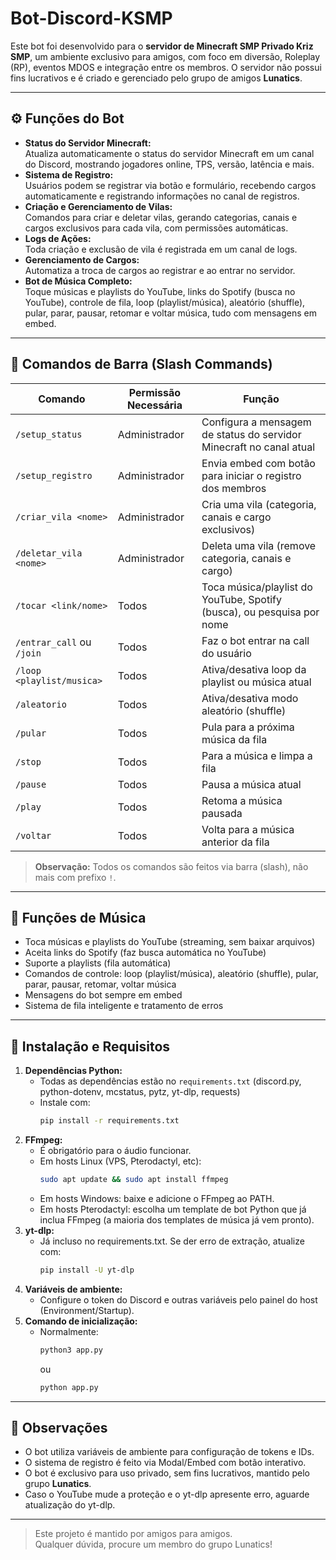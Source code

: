 # Bot-Discord-KSMP

Este bot foi desenvolvido para o **servidor de Minecraft SMP Privado Kriz SMP**, um ambiente exclusivo para amigos, com foco em diversão, Roleplay (RP), eventos MDOS e integração entre os membros. O servidor não possui fins lucrativos e é criado e gerenciado pelo grupo de amigos **Lunatics**.

---

## ⚙️ Funções do Bot

- **Status do Servidor Minecraft:**  
  Atualiza automaticamente o status do servidor Minecraft em um canal do Discord, mostrando jogadores online, TPS, versão, latência e mais.
- **Sistema de Registro:**  
  Usuários podem se registrar via botão e formulário, recebendo cargos automaticamente e registrando informações no canal de registros.
- **Criação e Gerenciamento de Vilas:**  
  Comandos para criar e deletar vilas, gerando categorias, canais e cargos exclusivos para cada vila, com permissões automáticas.
- **Logs de Ações:**  
  Toda criação e exclusão de vila é registrada em um canal de logs.
- **Gerenciamento de Cargos:**  
  Automatiza a troca de cargos ao registrar e ao entrar no servidor.
- **Bot de Música Completo:**  
  Toque músicas e playlists do YouTube, links do Spotify (busca no YouTube), controle de fila, loop (playlist/música), aleatório (shuffle), pular, parar, pausar, retomar e voltar música, tudo com mensagens em embed.

---

## 📜 Comandos de Barra (Slash Commands)

| Comando                   | Permissão Necessária | Função                                                                 |
|---------------------------|---------------------|------------------------------------------------------------------------|
| `/setup_status`           | Administrador       | Configura a mensagem de status do servidor Minecraft no canal atual     |
| `/setup_registro`         | Administrador       | Envia embed com botão para iniciar o registro dos membros               |
| `/criar_vila <nome>`      | Administrador       | Cria uma vila (categoria, canais e cargo exclusivos)                    |
| `/deletar_vila <nome>`    | Administrador       | Deleta uma vila (remove categoria, canais e cargo)                      |
| `/tocar <link/nome>`      | Todos               | Toca música/playlist do YouTube, Spotify (busca), ou pesquisa por nome  |
| `/entrar_call` ou `/join` | Todos               | Faz o bot entrar na call do usuário                                    |
| `/loop <playlist/musica>` | Todos               | Ativa/desativa loop da playlist ou música atual                         |
| `/aleatorio`              | Todos               | Ativa/desativa modo aleatório (shuffle)                                 |
| `/pular`                  | Todos               | Pula para a próxima música da fila                                      |
| `/stop`                   | Todos               | Para a música e limpa a fila                                            |
| `/pause`                  | Todos               | Pausa a música atual                                                   |
| `/play`                   | Todos               | Retoma a música pausada                                                |
| `/voltar`                 | Todos               | Volta para a música anterior da fila                                    |

> **Observação:** Todos os comandos são feitos via barra (slash), não mais com prefixo `!`.

---

## 🎵 Funções de Música

- Toca músicas e playlists do YouTube (streaming, sem baixar arquivos)
- Aceita links do Spotify (faz busca automática no YouTube)
- Suporte a playlists (fila automática)
- Comandos de controle: loop (playlist/música), aleatório (shuffle), pular, parar, pausar, retomar, voltar música
- Mensagens do bot sempre em embed
- Sistema de fila inteligente e tratamento de erros

---

## 🚀 Instalação e Requisitos

1. **Dependências Python:**
   - Todas as dependências estão no `requirements.txt` (discord.py, python-dotenv, mcstatus, pytz, yt-dlp, requests)
   - Instale com:
     ```bash
     pip install -r requirements.txt
     ```
2. **FFmpeg:**
   - É obrigatório para o áudio funcionar.
   - Em hosts Linux (VPS, Pterodactyl, etc):
     ```bash
     sudo apt update && sudo apt install ffmpeg
     ```
   - Em hosts Windows: baixe e adicione o FFmpeg ao PATH.
   - Em hosts Pterodactyl: escolha um template de bot Python que já inclua FFmpeg (a maioria dos templates de música já vem pronto).
3. **yt-dlp:**
   - Já incluso no requirements.txt. Se der erro de extração, atualize com:
     ```bash
     pip install -U yt-dlp
     ```
4. **Variáveis de ambiente:**
   - Configure o token do Discord e outras variáveis pelo painel do host (Environment/Startup).
5. **Comando de inicialização:**
   - Normalmente:
     ```bash
     python3 app.py
     ```
     ou
     ```bash
     python app.py
     ```

---

## 📝 Observações

- O bot utiliza variáveis de ambiente para configuração de tokens e IDs.
- O sistema de registro é feito via Modal/Embed com botão interativo.
- O bot é exclusivo para uso privado, sem fins lucrativos, mantido pelo grupo **Lunatics**.
- Caso o YouTube mude a proteção e o yt-dlp apresente erro, aguarde atualização do yt-dlp.

---

> Este projeto é mantido por amigos para amigos.  
> Qualquer dúvida, procure um membro do grupo Lunatics!
